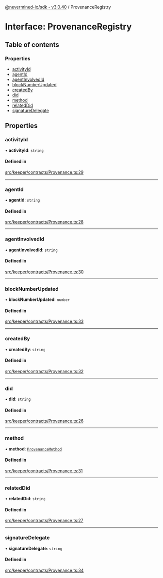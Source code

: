 [@nevermined-io/sdk - v3.0.40](../code-reference.md) / ProvenanceRegistry

# Interface: ProvenanceRegistry

## Table of contents

### Properties

- [activityId](ProvenanceRegistry.md#activityid)
- [agentId](ProvenanceRegistry.md#agentid)
- [agentInvolvedId](ProvenanceRegistry.md#agentinvolvedid)
- [blockNumberUpdated](ProvenanceRegistry.md#blocknumberupdated)
- [createdBy](ProvenanceRegistry.md#createdby)
- [did](ProvenanceRegistry.md#did)
- [method](ProvenanceRegistry.md#method)
- [relatedDid](ProvenanceRegistry.md#relateddid)
- [signatureDelegate](ProvenanceRegistry.md#signaturedelegate)

## Properties

### activityId

• **activityId**: `string`

#### Defined in

[src/keeper/contracts/Provenance.ts:29](https://github.com/nevermined-io/sdk-js/blob/b5e55eab9d0ebcc9023ac5ea2d4b30a77616251e/src/keeper/contracts/Provenance.ts#L29)

---

### agentId

• **agentId**: `string`

#### Defined in

[src/keeper/contracts/Provenance.ts:28](https://github.com/nevermined-io/sdk-js/blob/b5e55eab9d0ebcc9023ac5ea2d4b30a77616251e/src/keeper/contracts/Provenance.ts#L28)

---

### agentInvolvedId

• **agentInvolvedId**: `string`

#### Defined in

[src/keeper/contracts/Provenance.ts:30](https://github.com/nevermined-io/sdk-js/blob/b5e55eab9d0ebcc9023ac5ea2d4b30a77616251e/src/keeper/contracts/Provenance.ts#L30)

---

### blockNumberUpdated

• **blockNumberUpdated**: `number`

#### Defined in

[src/keeper/contracts/Provenance.ts:33](https://github.com/nevermined-io/sdk-js/blob/b5e55eab9d0ebcc9023ac5ea2d4b30a77616251e/src/keeper/contracts/Provenance.ts#L33)

---

### createdBy

• **createdBy**: `string`

#### Defined in

[src/keeper/contracts/Provenance.ts:32](https://github.com/nevermined-io/sdk-js/blob/b5e55eab9d0ebcc9023ac5ea2d4b30a77616251e/src/keeper/contracts/Provenance.ts#L32)

---

### did

• **did**: `string`

#### Defined in

[src/keeper/contracts/Provenance.ts:26](https://github.com/nevermined-io/sdk-js/blob/b5e55eab9d0ebcc9023ac5ea2d4b30a77616251e/src/keeper/contracts/Provenance.ts#L26)

---

### method

• **method**: [`ProvenanceMethod`](../enums/ProvenanceMethod.md)

#### Defined in

[src/keeper/contracts/Provenance.ts:31](https://github.com/nevermined-io/sdk-js/blob/b5e55eab9d0ebcc9023ac5ea2d4b30a77616251e/src/keeper/contracts/Provenance.ts#L31)

---

### relatedDid

• **relatedDid**: `string`

#### Defined in

[src/keeper/contracts/Provenance.ts:27](https://github.com/nevermined-io/sdk-js/blob/b5e55eab9d0ebcc9023ac5ea2d4b30a77616251e/src/keeper/contracts/Provenance.ts#L27)

---

### signatureDelegate

• **signatureDelegate**: `string`

#### Defined in

[src/keeper/contracts/Provenance.ts:34](https://github.com/nevermined-io/sdk-js/blob/b5e55eab9d0ebcc9023ac5ea2d4b30a77616251e/src/keeper/contracts/Provenance.ts#L34)
